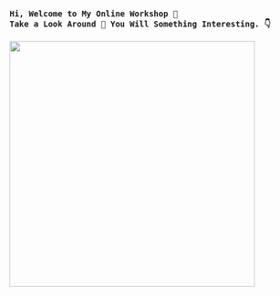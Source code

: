 <pre>
<b>Hi, Welcome to My Online Workshop 🙏
Take a Look Around 🧐 You Will Something Interesting. 👇</b>

<img src="https://i.kym-cdn.com/entries/icons/original/000/032/379/Screen_Shot_2020-01-09_at_2.22.56_PM.png" width="430px">
</pre>
